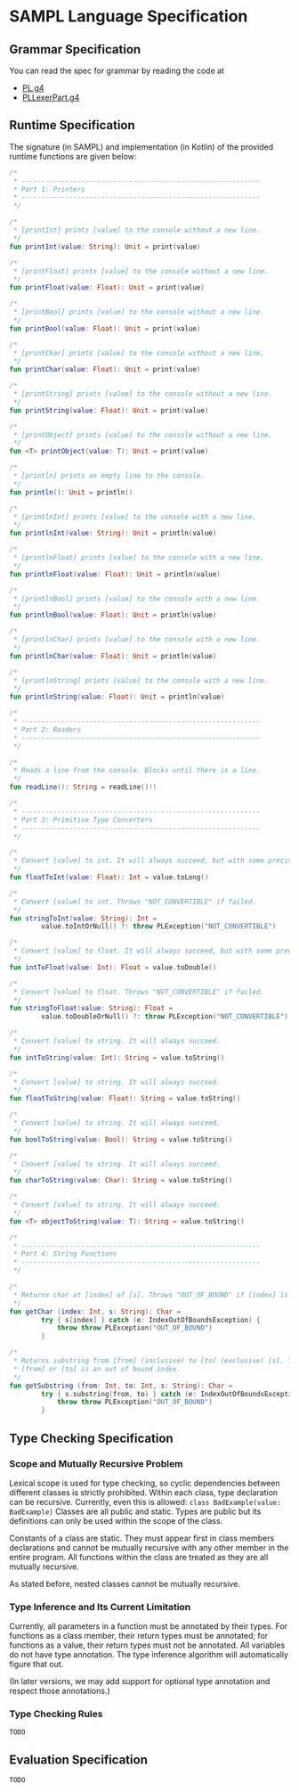 # SAMPL Language Specification

## Grammar Specification

You can read the spec for grammar by reading the code at

- [PL.g4](./src/main/antlr/PL.g4)
- [PLLexerPart.g4](./src/main/antlr/PLLexerPart.g4)

## Runtime Specification

The signature (in SAMPL) and implementation (in Kotlin) of the provided runtime functions are given 
below:

```kotlin
/*
 * ------------------------------------------------------------
 * Part 1: Printers
 * ------------------------------------------------------------
 */

/* 
 * [printInt] prints [value] to the console without a new line.
 */
fun printInt(value: String): Unit = print(value)

/* 
 * [printFloat] prints [value] to the console without a new line.
 */
fun printFloat(value: Float): Unit = print(value)

/* 
 * [printBool] prints [value] to the console without a new line.
 */
fun printBool(value: Float): Unit = print(value)

/* 
 * [printChar] prints [value] to the console without a new line.
 */
fun printChar(value: Float): Unit = print(value)

/* 
 * [printString] prints [value] to the console without a new line.
 */
fun printString(value: Float): Unit = print(value)

/* 
 * [printObject] prints [value] to the console without a new line.
 */
fun <T> printObject(value: T): Unit = print(value)

/* 
 * [println] prints an empty line to the console.
 */
fun println(): Unit = println()

/* 
 * [printlnInt] prints [value] to the console with a new line.
 */
fun printlnInt(value: String): Unit = println(value)

/* 
 * [printlnFloat] prints [value] to the console with a new line.
 */
fun printlnFloat(value: Float): Unit = println(value)

/* 
 * [printlnBool] prints [value] to the console with a new line.
 */
fun printlnBool(value: Float): Unit = println(value)

/* 
 * [printlnChar] prints [value] to the console with a new line.
 */
fun printlnChar(value: Float): Unit = println(value)

/* 
 * [printlnString] prints [value] to the console with a new line.
 */
fun printlnString(value: Float): Unit = println(value)

/*
 * ------------------------------------------------------------
 * Part 2: Readers
 * ------------------------------------------------------------
 */

/* 
 * Reads a line from the console. Blocks until there is a line.
 */
fun readLine(): String = readLine()!!

/*
 * ------------------------------------------------------------
 * Part 3: Primitive Type Converters
 * ------------------------------------------------------------
 */

/* 
 * Convert [value] to int. It will always succeed, but with some precision loss.
 */
fun floatToInt(value: Float): Int = value.toLong()

/* 
 * Convert [value] to int. Throws "NOT_CONVERTIBLE" if failed.
 */
fun stringToInt(value: String): Int =
        value.toIntOrNull() ?: throw PLException("NOT_CONVERTIBLE")

/* 
 * Convert [value] to float. It will always succeed, but with some precision loss.
 */
fun intToFloat(value: Int): Float = value.toDouble()

/* 
 * Convert [value] to float. Throws "NOT_CONVERTIBLE" if failed.
 */
fun stringToFloat(value: String): Float = 
        value.toDoubleOrNull() ?: throw PLException("NOT_CONVERTIBLE")

/* 
 * Convert [value] to string. It will always succeed.
 */
fun intToString(value: Int): String = value.toString()

/* 
 * Convert [value] to string. It will always succeed.
 */
fun floatToString(value: Float): String = value.toString()

/* 
 * Convert [value] to string. It will always succeed.
 */
fun boolToString(value: Bool): String = value.toString()

/* 
 * Convert [value] to string. It will always succeed.
 */
fun charToString(value: Char): String = value.toString()

/* 
 * Convert [value] to string. It will always succeed.
 */
fun <T> objectToString(value: T): String = value.toString()

/*
 * ------------------------------------------------------------
 * Part 4: String Functions
 * ------------------------------------------------------------
 */

/* 
 * Returns char at [index] of [s]. Throws "OUT_OF_BOUND" if [index] is out of bound.
 */
fun getChar (index: Int, s: String): Char = 
        try { s[index] } catch (e: IndexOutOfBoundsException) {
            throw throw PLException("OUT_OF_BOUND")
        }

/* 
 * Returns substring from [from] (inclusive) to [to] (exclusive) [s]. Throws "OUT_OF_BOUND" if 
 * [from] or [to] is an out of bound index.
 */
fun getSubstring (from: Int, to: Int, s: String): Char = 
        try { s.substring(from, to) } catch (e: IndexOutOfBoundsException) {
            throw throw PLException("OUT_OF_BOUND") 
        }

```

## Type Checking Specification

### Scope and Mutually Recursive Problem

Lexical scope is used for type checking, so cyclic dependencies between different classes is 
strictly prohibited. Within each class, type declaration can be recursive. Currently, even this is 
allowed: `class BadExample(value: BadExample)` Classes are all public and static. Types are public
but its definitions can only be used within the scope of the class.

Constants of a class are static. They must appear first in class members declarations and cannot be
mutually recursive with any other member in the entire program. All functions within the class are 
treated as they are all mutually recursive.

As stated before, nested classes cannot be mutually recursive.

### Type Inference and Its Current Limitation

Currently, all parameters in a function must be annotated by their types. For functions as a class 
member, their return types must be annotated; for functions as a value, their return types must not
be annotated. All variables do not have type annotation. The type inference algorithm will 
automatically figure that out. 

(In later versions, we may add support for optional type annotation and respect those annotations.)

### Type Checking Rules

`TODO`

## Evaluation Specification

`TODO`
